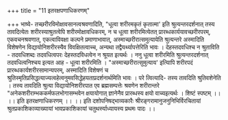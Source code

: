 +++
title = "11 इतरक्षपणाधिकरणम्"

+++
भाष्ये- तच्छरीरविमोक्षावसानत्वश्रवणादिति, "धूत्वा शरीरमकृतं कृतात्मा' इति श्रुत्यन्तरदर्शनात् तस्य तावदित्येतः शरीरस्याश्रुतत्वेपि शरीरमोक्षावधिकरम्, न च धूत्वा शरीरमित्येतत् प्रारब्धकार्ययावच्छरीरपरम्, एकवचनश्रवणात्, एकत्वाविवक्षा कल्पने प्रमाणाभावात्, अस्माच्छरीरात्समुत्यायेति श्रुत्यन्तरे अस्मादिति विशेषणेन विद्यायोनिशरीरस्यैव विवक्षितत्वाच्च, अन्यथा तद्वैयर्थ्यापत्तेरिति भावः । देहस्तदवधिश्च न श्रुताविति - तदवधिशब्दः तदवधित्वपरः देहस्तदविधत्वेन न श्रूयत इत्यर्थः । ननु धूत्वा शरीरमिति श्रुत्यन्तरदर्शनात् तदवधित्वनिश्चय इत्यत आह - धूत्वा शरीरमिति । "अस्माच्छरीरात्सुमुत्याय' इत्यिापि शरीरपदं प्रारब्धकार्यशरीरसामान्यपरम्, अस्मादिति विशेषणं च श्रुतिस्मृतिप्रसिद्धत्याज्यत्वहेत्वनुमवसिद्धेहयताप्रदर्शनार्थमिति भावः । परे त्वित्यादि- तस्य तावदिति श्रुतिवशेनेति । तस्य तावदिति श्रुत्या विद्यायोनिशरीरपात एव ब्रह्मसम्पत्तेः श्रवणेन शरीरान्तरे "अनेकशरीराम्भककर्मफलभोगासम्भवेन क्षयायोगात् ज्ञानेनैव प्रारब्धस्य क्षयो वाच्यइत्यर्थः । शिष्टं स्पष्टम् ।। ।। इति इतरक्षणाधिकरणम् ।। ।। इति दशोपनिषद्भाव्यकारैः श्रीरङ्गरामानुजनुनिभिर्विरचितायां श्रुतप्रकाशिकाव्याख्यायां भावप्रकाशिकायां चतुथर्स्याध्यायस्य प्रथमः पादः ।।